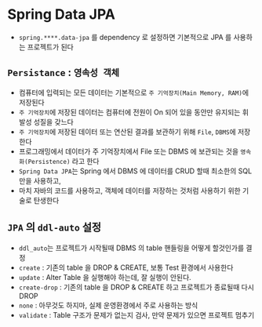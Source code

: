 # Spring Data JPA
- `spring.****.data-jpa` 를 dependency 로 설정하면 기본적으로 JPA 를 사용하는 프로젝트가 된다 
 
## `Persistance` : `영속성 객체`
- 컴퓨터에 입력되는 모든 데이터는 기본적으로 `주 기억장치(Main Memory, RAM)`에 저장된다
- `주 기억장치`에 저장된 데이터는 컴퓨터에 전원이 On 되어 있을 동안만 유지되는 휘발성 성질을 갖느다
- `주 기억장치`에 저장된 데이터 또는 연산된 결과를 보관하기 위해 `File`, `DBMS`에 저장한다
- 프로그래밍에서 데이터가 주 기억장치에서 File 또는 DBMS 에 보관되는 것을 `영속화(Persistence)` 라고 한다
- `Spring Data JPA`는 Spring 에서 DBMS 에 데이터를 CRUD 할때 최소한의 SQL 만을 사용하고, 
- 마치 자바의 코드를 사용하고, 객체에 데이터를 저장하는 것처럼 사용하기 위한 기술로 탄생한다

## `JPA` 의 `ddl-auto` 설정
- `ddl_auto`는 프로젝트가 시작될때 DBMS 의 table 핸들링을 어떻게 할것인가를 결정
- `create` : 기존의 table 을 DROP & CREATE, 보통 Test 환경에서 사용한다
- `update` : Alter Table 을 실행해야 하는데, 잘 실행이 안된다.
- `create-drop` : 기존의 table 을 DROP & CREATE 하고 프로젝트가 종료될때 다시 DROP 
- `none` : 아무것도 하지마, 실제 운영환경에서 주로 사용하는 방식
- `validate` : Table 구조가 문제가 없는지 검사, 만약 문제가 있으면 프로젝트 멈추기
